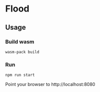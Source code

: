 # Flood

## Usage

### Build wasm

```
wasm-pack build
```

### Run
```
npm run start
```
Point your browser to http://localhost:8080